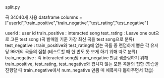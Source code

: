 split.py

곡 34040개 사용 
dataframe columns = ["userId","train_positive","train_negative","test_rating","test_negative"]

userId : user id
train_positive : interacted song
test_rating : Leave one out으로 고른 test song (곡 발매일 기준 가장 최신 곡을 test song으로 분류)
test_negative : train_positive와 test_rating에 없는 곡들 중 랜덤하게 뽑은 각 유저당 99개의 곡들의 집합
(테스트할 때 한 번도 못 보게 하기 위해 따로 분류) 
train_negative : 각 interacted song당 num_negative 만큼 샘플링하기 위해 train_positive, test_rating, test_negative와 겹치지 않는 모든 곡들의 집합 (학습을 진행할 때 train_negative에서 num_negative 만큼 매 에폭마다 뽑아주면서 학습)

